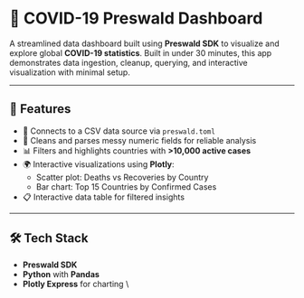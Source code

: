 # 🧭 COVID-19 Preswald Dashboard

A streamlined data dashboard built using **Preswald SDK** to visualize and explore global **COVID-19 statistics**. Built in under 30 minutes, this app demonstrates data ingestion, cleanup, querying, and interactive visualization with minimal setup.

---

## 🚀 Features

- 🔌 Connects to a CSV data source via `preswald.toml`
- 🧹 Cleans and parses messy numeric fields for reliable analysis
- 📊 Filters and highlights countries with **>10,000 active cases**
- 🌍 Interactive visualizations using **Plotly**:
  - Scatter plot: Deaths vs Recoveries by Country
  - Bar chart: Top 15 Countries by Confirmed Cases
- 📋 Interactive data table for filtered insights

---

## 🛠️ Tech Stack

- **Preswald SDK**
- **Python** with **Pandas**
- **Plotly Express** for charting
\
